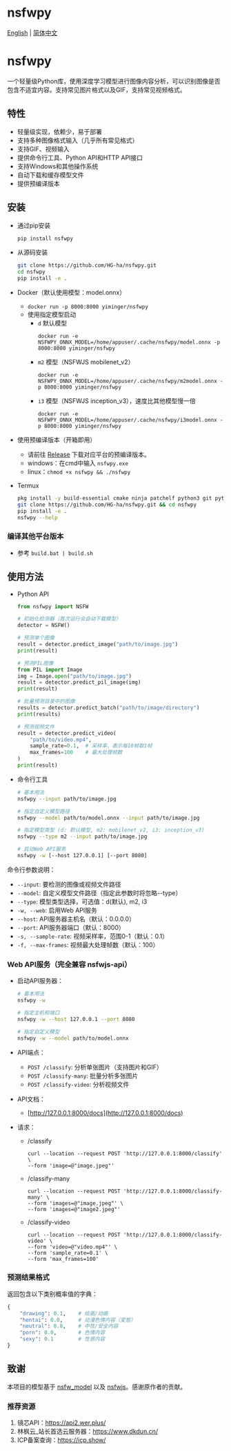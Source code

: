 # nsfwpy

[English](README_EN.md) | [简体中文](README.md)

# nsfwpy
一个轻量级Python库，使用深度学习模型进行图像内容分析，可以识别图像是否包含不适宜内容。支持常见图片格式以及GIF，支持常见视频格式。

## 特性

- 轻量级实现，依赖少，易于部署
- 支持多种图像格式输入（几乎所有常见格式）
- 支持GIF、视频输入
- 提供命令行工具、Python API和HTTP API接口
- 支持Windows和其他操作系统
- 自动下载和缓存模型文件
- 提供预编译版本

## 安装

- 通过pip安装

    ```bash
    pip install nsfwpy
    ```

- 从源码安装

    ```bash
    git clone https://github.com/HG-ha/nsfwpy.git
    cd nsfwpy
    pip install -e .
    ```
    
- Docker（默认使用模型：model.onnx）
    - `docker run -p 8000:8000 yiminger/nsfwpy`
    - 使用指定模型启动
        - `d` 默认模型
            ```
            docker run -e NSFWPY_ONNX_MODEL=/home/appuser/.cache/nsfwpy/model.onnx -p 8000:8000 yiminger/nsfwpy
            ```
        - `m2` 模型（NSFWJS mobilenet_v2）
            ```
            docker run -e NSFWPY_ONNX_MODEL=/home/appuser/.cache/nsfwpy/m2model.onnx -p 8000:8000 yiminger/nsfwpy
            ```
        - `i3` 模型（NSFWJS inception_v3），速度比其他模型慢一倍
            ```
            docker run -e NSFWPY_ONNX_MODEL=/home/appuser/.cache/nsfwpy/i3model.onnx -p 8000:8000 yiminger/nsfwpy
            ```

- 使用预编译版本（开箱即用）
    - 请前往 [Release](https://github.com/HG-ha/nsfwpy/releases) 下载对应平台的预编译版本。
    - windows：在cmd中输入 `nsfwpy.exe`
    - linux：`chmod +x nsfwpy && ./nsfwpy`

- Termux
    ```bash
    pkg install -y build-essential cmake ninja patchelf python3 git python-pip python-onnxruntime python-pillow rust
    git clone https://github.com/HG-ha/nsfwpy.git && cd nsfwpy
    pip install -e .
    nsfwpy --help
    ```

### 编译其他平台版本
- 参考 `build.bat | build.sh`


## 使用方法

- Python API

    ```python
    from nsfwpy import NSFW

    # 初始化检测器（首次运行会自动下载模型）
    detector = NSFW()

    # 预测单个图像
    result = detector.predict_image("path/to/image.jpg")
    print(result)

    # 预测PIL图像
    from PIL import Image
    img = Image.open("path/to/image.jpg")
    result = detector.predict_pil_image(img)
    print(result)

    # 批量预测目录中的图像
    results = detector.predict_batch("path/to/image/directory")
    print(results)

    # 预测视频文件
    result = detector.predict_video(
        "path/to/video.mp4",
        sample_rate=0.1,  # 采样率，表示每10帧取1帧
        max_frames=100    # 最大处理帧数
    )
    print(result)
    ```

- 命令行工具

    ```bash
    # 基本用法
    nsfwpy --input path/to/image.jpg

    # 指定自定义模型路径
    nsfwpy --model path/to/model.onnx --input path/to/image.jpg

    # 指定模型类型 (d: 默认模型, m2: mobilenet_v2, i3: inception_v3)
    nsfwpy --type m2 --input path/to/image.jpg

    # 启动Web API服务
    nsfwpy -w [--host 127.0.0.1] [--port 8080]
    ```

命令行参数说明：
- `--input`: 要检测的图像或视频文件路径
- `--model`: 自定义模型文件路径（指定此参数时将忽略--type）
- `--type`: 模型类型选择，可选值：d(默认), m2, i3
- `-w, --web`: 启用Web API服务
- `--host`: API服务器主机名（默认：0.0.0.0）
- `--port`: API服务器端口（默认：8000）
- `-s, --sample-rate`: 视频采样率，范围0-1（默认：0.1）
- `-f, --max-frames`: 视频最大处理帧数（默认：100）

### Web API服务（完全兼容 nsfwjs-api）

- 启动API服务器：

    ```bash
    # 基本用法
    nsfwpy -w

    # 指定主机和端口
    nsfwpy -w --host 127.0.0.1 --port 8080

    # 指定自定义模型
    nsfwpy -w --model path/to/model.onnx
    ```

- API端点：
    - `POST /classify`: 分析单张图片（支持图片和GIF）
    - `POST /classify-many`: 批量分析多张图片
    - `POST /classify-video`: 分析视频文件

- API文档：
    - [http://127.0.0.1:8000/docs](http://127.0.0.1:8000/docs)

- 请求：
    - /classify
        ```
        curl --location --request POST 'http://127.0.0.1:8000/classify' \
        --form 'image=@"image.jpeg"'
        ```
    - /classify-many
        ```
        curl --location --request POST 'http://127.0.0.1:8000/classify-many' \
        --form 'images=@"image.jpeg"' \
        --form 'images=@"image2.jpeg"'
        ```
    - /classify-video
        ```
        curl --location --request POST 'http://127.0.0.1:8000/classify-video' \
        --form 'video=@"video.mp4"' \
        --form 'sample_rate=0.1' \
        --form 'max_frames=100'
        ```

### 预测结果格式

返回包含以下类别概率值的字典：
```python
{
    "drawing": 0.1,    # 绘画/动画
    "hentai": 0.0,     # 动漫色情内容（変態）
    "neutral": 0.8,    # 中性/安全内容
    "porn": 0.0,       # 色情内容
    "sexy": 0.1        # 性感内容
}
```

## 致谢

本项目的模型基于 [nsfw_model](https://github.com/GantMan/nsfw_model) 以及 [nsfwjs](https://github.com/infinitered/nsfwjs)。感谢原作者的贡献。

### 推荐资源
1.  镜芯API：<https://api2.wer.plus/>
2.  林枫云_站长首选云服务器：<https://www.dkdun.cn/>
3.  ICP备案查询：<https://icp.show/>
